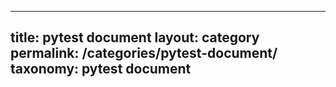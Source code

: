 ---
title: pytest document
layout: category
permalink: /categories/pytest-document/
taxonomy: pytest document
----
